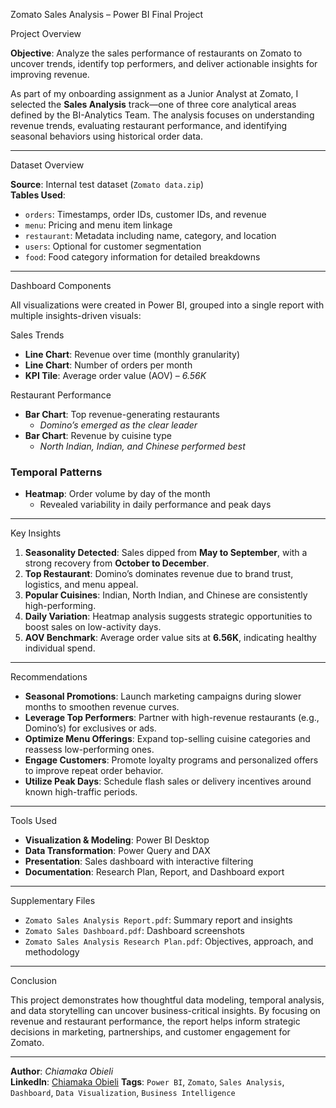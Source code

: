 Zomato Sales Analysis – Power BI Final Project

Project Overview

**Objective**: Analyze the sales performance of restaurants on Zomato to uncover trends, identify top performers, and deliver actionable insights for improving revenue.

As part of my onboarding assignment as a Junior Analyst at Zomato, I selected the **Sales Analysis** track—one of three core analytical areas defined by the BI-Analytics Team. The analysis focuses on understanding revenue trends, evaluating restaurant performance, and identifying seasonal behaviors using historical order data.

---

Dataset Overview

**Source**: Internal test dataset (`Zomato data.zip`)  
**Tables Used**:
- `orders`: Timestamps, order IDs, customer IDs, and revenue
- `menu`: Pricing and menu item linkage
- `restaurant`: Metadata including name, category, and location
- `users`: Optional for customer segmentation
- `food`: Food category information for detailed breakdowns

---

Dashboard Components

All visualizations were created in Power BI, grouped into a single report with multiple insights-driven visuals:

Sales Trends

- **Line Chart**: Revenue over time (monthly granularity)
- **Line Chart**: Number of orders per month
- **KPI Tile**: Average order value (AOV) – _6.56K_

Restaurant Performance

- **Bar Chart**: Top revenue-generating restaurants
  - _Domino’s emerged as the clear leader_
- **Bar Chart**: Revenue by cuisine type
  - _North Indian, Indian, and Chinese performed best_

### Temporal Patterns

- **Heatmap**: Order volume by day of the month
  - Revealed variability in daily performance and peak days

---

Key Insights

1. **Seasonality Detected**: Sales dipped from **May to September**, with a strong recovery from **October to December**.
2. **Top Restaurant**: Domino’s dominates revenue due to brand trust, logistics, and menu appeal.
3. **Popular Cuisines**: Indian, North Indian, and Chinese are consistently high-performing.
4. **Daily Variation**: Heatmap analysis suggests strategic opportunities to boost sales on low-activity days.
5. **AOV Benchmark**: Average order value sits at **6.56K**, indicating healthy individual spend.

---

Recommendations

- **Seasonal Promotions**: Launch marketing campaigns during slower months to smoothen revenue curves.
- **Leverage Top Performers**: Partner with high-revenue restaurants (e.g., Domino’s) for exclusives or ads.
- **Optimize Menu Offerings**: Expand top-selling cuisine categories and reassess low-performing ones.
- **Engage Customers**: Promote loyalty programs and personalized offers to improve repeat order behavior.
- **Utilize Peak Days**: Schedule flash sales or delivery incentives around known high-traffic periods.

---

Tools Used

- **Visualization & Modeling**: Power BI Desktop
- **Data Transformation**: Power Query and DAX
- **Presentation**: Sales dashboard with interactive filtering
- **Documentation**: Research Plan, Report, and Dashboard export

---

Supplementary Files

- `Zomato Sales Analysis Report.pdf`: Summary report and insights
- `Zomato Sales Dashboard.pdf`: Dashboard screenshots
- `Zomato Sales Analysis Research Plan.pdf`: Objectives, approach, and methodology

---

Conclusion

This project demonstrates how thoughtful data modeling, temporal analysis, and data storytelling can uncover business-critical insights. By focusing on revenue and restaurant performance, the report helps inform strategic decisions in marketing, partnerships, and customer engagement for Zomato.

---

**Author**: *Chiamaka Obieli*  
**LinkedIn**: [Chiamaka Obieli](www.linkedin.com/in/chiamaka-obieli-939b5284)
**Tags**: `Power BI`, `Zomato`, `Sales Analysis`, `Dashboard`, `Data Visualization`, `Business Intelligence`

